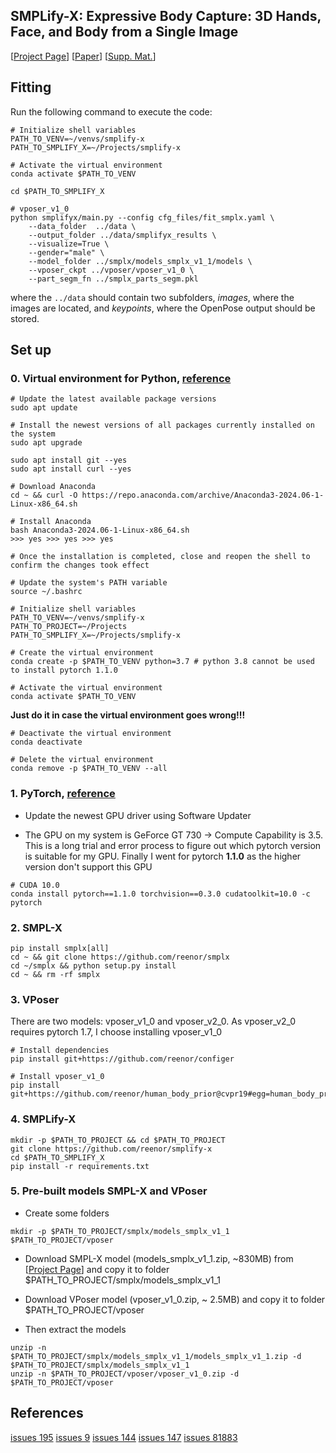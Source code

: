 ## SMPLify-X: Expressive Body Capture: 3D Hands, Face, and Body from a Single Image

[[Project Page](https://smpl-x.is.tue.mpg.de/)] 
[[Paper](https://ps.is.tuebingen.mpg.de/uploads_file/attachment/attachment/497/SMPL-X.pdf)]
[[Supp. Mat.](https://ps.is.tuebingen.mpg.de/uploads_file/attachment/attachment/498/SMPL-X-supp.pdf)]

## Fitting

Run the following command to execute the code:

```Shell
# Initialize shell variables
PATH_TO_VENV=~/venvs/smplify-x
PATH_TO_SMPLIFY_X=~/Projects/smplify-x

# Activate the virtual environment
conda activate $PATH_TO_VENV

cd $PATH_TO_SMPLIFY_X
```

```Shell
# vposer_v1_0
python smplifyx/main.py --config cfg_files/fit_smplx.yaml \
    --data_folder  ../data \
    --output_folder ../data/smplifyx_results \
    --visualize=True \
    --gender="male" \
    --model_folder ../smplx/models_smplx_v1_1/models \
    --vposer_ckpt ../vposer/vposer_v1_0 \
    --part_segm_fn ../smplx_parts_segm.pkl
```
where the `../data` should contain two subfolders, *images*, where the images are located, and *keypoints*, where the OpenPose output should be stored.

## Set up 

### 0. Virtual environment for Python, [reference](https://phoenixnap.com/kb/install-anaconda-ubuntu)
```Shell
# Update the latest available package versions
sudo apt update

# Install the newest versions of all packages currently installed on the system
sudo apt upgrade

sudo apt install git --yes
sudo apt install curl --yes
```

```Shell
# Download Anaconda
cd ~ && curl -O https://repo.anaconda.com/archive/Anaconda3-2024.06-1-Linux-x86_64.sh
```

```Shell
# Install Anaconda
bash Anaconda3-2024.06-1-Linux-x86_64.sh
>>> yes >>> yes >>> yes
```

```Shell
# Once the installation is completed, close and reopen the shell to confirm the changes took effect

# Update the system's PATH variable
source ~/.bashrc
```

```Shell
# Initialize shell variables
PATH_TO_VENV=~/venvs/smplify-x
PATH_TO_PROJECT=~/Projects
PATH_TO_SMPLIFY_X=~/Projects/smplify-x
```

```Shell
# Create the virtual environment
conda create -p $PATH_TO_VENV python=3.7 # python 3.8 cannot be used to install pytorch 1.1.0

# Activate the virtual environment
conda activate $PATH_TO_VENV
```

**Just do it in case the virtual environment goes wrong!!!**
```Shell
# Deactivate the virtual environment
conda deactivate

# Delete the virtual environment
conda remove -p $PATH_TO_VENV --all
```

### 1. PyTorch, [reference](https://stackoverflow.com/questions/60987997/why-torch-cuda-is-available-returns-false-even-after-installing-pytorch-with/61034368#61034368)

* Update the newest GPU driver using Software Updater

* The GPU on my system is GeForce GT 730 -> Compute Capability is 3.5. This is a long trial and error process to figure out which pytorch version is suitable for my GPU. Finally I went for pytorch **1.1.0** as the higher version don't support this GPU

```Shell
# CUDA 10.0
conda install pytorch==1.1.0 torchvision==0.3.0 cudatoolkit=10.0 -c pytorch
```

### 2. SMPL-X

```Shell
pip install smplx[all]
cd ~ && git clone https://github.com/reenor/smplx
cd ~/smplx && python setup.py install
cd ~ && rm -rf smplx
```

### 3. VPoser

There are two models: vposer_v1_0 and vposer_v2_0. As vposer_v2_0 requires pytorch 1.7, I choose installing vposer_v1_0

```Shell
# Install dependencies
pip install git+https://github.com/reenor/configer

# Install vposer_v1_0
pip install git+https://github.com/reenor/human_body_prior@cvpr19#egg=human_body_prior
```

### 4. SMPLify-X

```Shell
mkdir -p $PATH_TO_PROJECT && cd $PATH_TO_PROJECT
git clone https://github.com/reenor/smplify-x
cd $PATH_TO_SMPLIFY_X
pip install -r requirements.txt
```

### 5. Pre-built models SMPL-X and VPoser

* Create some folders
```Shell
mkdir -p $PATH_TO_PROJECT/smplx/models_smplx_v1_1 $PATH_TO_PROJECT/vposer
```

* Download SMPL-X model (models_smplx_v1_1.zip, ~830MB) from [[Project Page](https://smpl-x.is.tue.mpg.de/)] and copy it to folder $PATH_TO_PROJECT/smplx/models_smplx_v1_1

* Download VPoser model (vposer_v1_0.zip, ~ 2.5MB) and copy it to folder $PATH_TO_PROJECT/vposer

* Then extract the models
```Shell
unzip -n $PATH_TO_PROJECT/smplx/models_smplx_v1_1/models_smplx_v1_1.zip -d $PATH_TO_PROJECT/smplx/models_smplx_v1_1
unzip -n $PATH_TO_PROJECT/vposer/vposer_v1_0.zip -d $PATH_TO_PROJECT/vposer
```

## References
[issues 195](https://github.com/vchoutas/smplify-x/issues/195)
[issues 9](https://github.com/vchoutas/smplify-x/issues/9)
[issues 144](https://github.com/vchoutas/smplify-x/issues/144)
[issues 147](https://github.com/vchoutas/smplify-x/issues/147)
[issues 81883](https://github.com/pytorch/pytorch/issues/81883)

